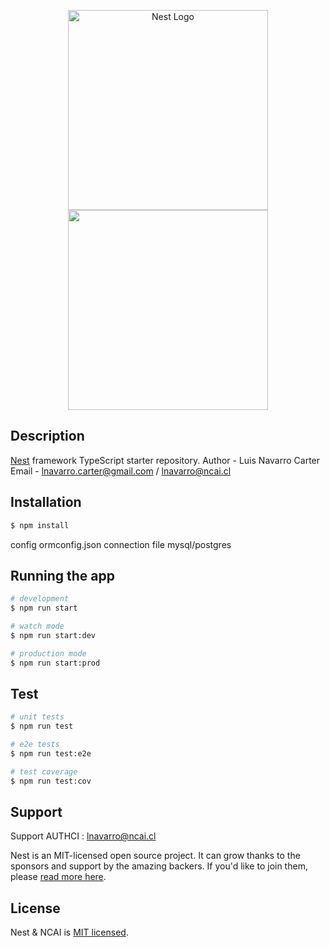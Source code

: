 <p align="center">
  <a href="http://nestjs.com/" target="blank"><img src="https://nestjs.com/img/logo_text.svg" width="320" alt="Nest Logo" /></a>
  <a href="http://lnavarro.cl/authCi" target="_blank"><img src="http://server.lnavarro.cl/images/authci%20Logo.PNG" width="320"></a>
</p>

## Description

[Nest](https://github.com/nestjs/nest) framework TypeScript starter repository.
Author - Luis Navarro Carter
Email - lnavarro.carter@gmail.com / lnavarro@ncai.cl

## Installation

```bash
$ npm install

```

config ormconfig.json connection file mysql/postgres

## Running the app

```bash
# development
$ npm run start

# watch mode
$ npm run start:dev

# production mode
$ npm run start:prod
```

## Test

```bash
# unit tests
$ npm run test

# e2e tests
$ npm run test:e2e

# test coverage
$ npm run test:cov
```

## Support
Support AUTHCI : lnavarro@ncai.cl

Nest is an MIT-licensed open source project. It can grow thanks to the sponsors and support by the amazing backers. If you'd like to join them, please [read more here](https://docs.nestjs.com/support).


## License

  Nest & NCAI is [MIT licensed](LICENSE).
